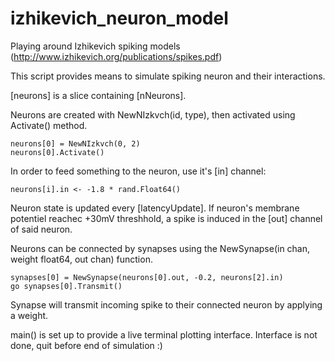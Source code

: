 # izhikevich_neuron_model
Playing around Izhikevich spiking models (http://www.izhikevich.org/publications/spikes.pdf)




This script provides means to simulate spiking neuron and their interactions.

[neurons] is a slice containing [nNeurons].

Neurons are created with NewNIzkvch(id, type), then activated using Activate() method.

          
	neurons[0] = NewNIzkvch(0, 2)
	neurons[0].Activate()

In order to feed something to the neuron, use it's [in] channel:

	neurons[i].in <- -1.8 * rand.Float64()


Neuron state is updated every [latencyUpdate].
If neuron's membrane potentiel reachec +30mV threshhold, a spike is induced in the [out] channel of said neuron.


Neurons can be connected by synapses using the NewSynapse(in chan, weight float64, out chan) function.

	synapses[0] = NewSynapse(neurons[0].out, -0.2, neurons[2].in)	
	go synapses[0].Transmit()
      
Synapse will transmit incoming spike to their connected neuron by applying a weight.

main() is set up to provide a live terminal plotting interface.
Interface is not done, quit before end of simulation :)

